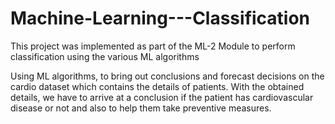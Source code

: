 # Machine-Learning---Classification

This project was implemented as part of the ML-2 Module to perform classification using the various ML algorithms

Using ML algorithms, to bring out conclusions and forecast decisions on the cardio dataset which contains the details of patients.
With the obtained details, we have to arrive at a conclusion if the patient
has cardiovascular disease or not and also to help them take preventive measures.
